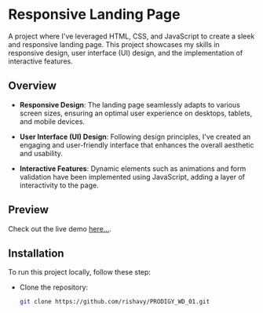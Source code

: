 # Responsive Landing Page 

<!-- <img height="30px" weight="30px" src="https://github.com/rishavy/PRODIGY_WD_01/blob/main/favicon.svg" /> -->

A project where I've leveraged HTML, CSS, and JavaScript to create a sleek and responsive landing page. This project showcases my skills in responsive design, user interface (UI) design, and the implementation of interactive features.

## Overview

- **Responsive Design**: The landing page seamlessly adapts to various screen sizes, ensuring an optimal user experience on desktops, tablets, and mobile devices.

- **User Interface (UI) Design**: Following design principles, I've created an engaging and user-friendly interface that enhances the overall aesthetic and usability.

- **Interactive Features**: Dynamic elements such as animations and form validation have been implemented using JavaScript, adding a layer of interactivity to the page.

## Preview

Check out the live demo [here...](https://rishavy.github.io/PRODIGY_WD_01/).

## Installation

To run this project locally, follow these step:

- Clone the repository:
   ```bash
   git clone https://github.com/rishavy/PRODIGY_WD_01.git

   
